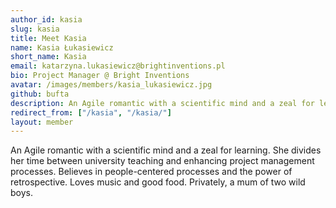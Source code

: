 ```yaml
---
author_id: kasia
slug: kasia
title: Meet Kasia
name: Kasia Łukasiewicz
short_name: Kasia
email: katarzyna.lukasiewicz@brightinventions.pl
bio: Project Manager @ Bright Inventions
avatar: /images/members/kasia_lukasiewicz.jpg
github: bufta
description: An Agile romantic with a scientific mind and a zeal for learning
redirect_from: ["/kasia", "/kasia/"]
layout: member
---
```


An Agile romantic with a scientific mind and a zeal for learning. She divides her time between university teaching and enhancing project management processes. Believes in people-centered processes and the power of retrospective. Loves music and good food. Privately, a mum of two wild boys.

